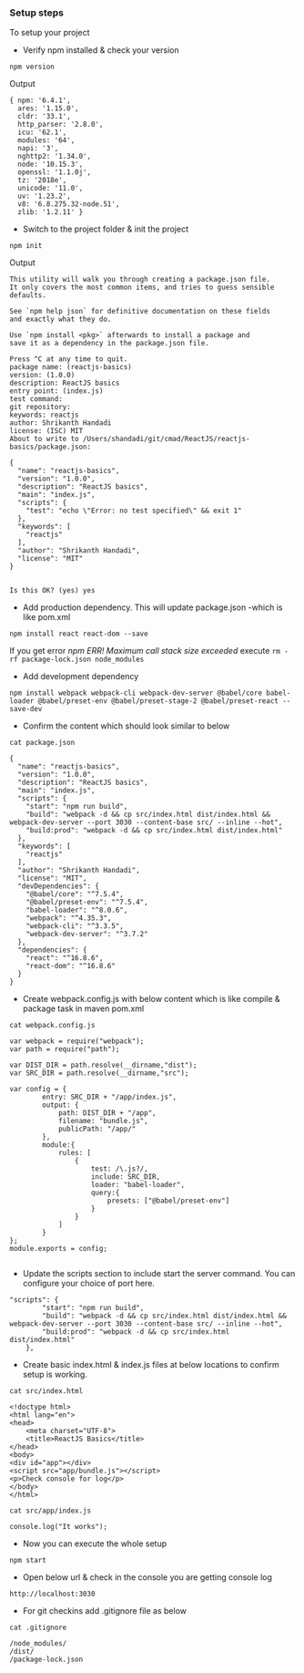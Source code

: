 
### Setup steps

To setup your project

- Verify npm installed & check your version
```
npm version
```
Output
```
{ npm: '6.4.1',
  ares: '1.15.0',
  cldr: '33.1',
  http_parser: '2.8.0',
  icu: '62.1',
  modules: '64',
  napi: '3',
  nghttp2: '1.34.0',
  node: '10.15.3',
  openssl: '1.1.0j',
  tz: '2018e',
  unicode: '11.0',
  uv: '1.23.2',
  v8: '6.8.275.32-node.51',
  zlib: '1.2.11' }
```

- Switch to the project folder & init the project

```
npm init
```
Output
```
This utility will walk you through creating a package.json file.
It only covers the most common items, and tries to guess sensible defaults.

See `npm help json` for definitive documentation on these fields
and exactly what they do.

Use `npm install <pkg>` afterwards to install a package and
save it as a dependency in the package.json file.

Press ^C at any time to quit.
package name: (reactjs-basics) 
version: (1.0.0) 
description: ReactJS basics
entry point: (index.js) 
test command: 
git repository: 
keywords: reactjs
author: Shrikanth Handadi
license: (ISC) MIT
About to write to /Users/shandadi/git/cmad/ReactJS/reactjs-basics/package.json:

{
  "name": "reactjs-basics",
  "version": "1.0.0",
  "description": "ReactJS basics",
  "main": "index.js",
  "scripts": {
    "test": "echo \"Error: no test specified\" && exit 1"
  },
  "keywords": [
    "reactjs"
  ],
  "author": "Shrikanth Handadi",
  "license": "MIT"
}


Is this OK? (yes) yes
```

- Add production dependency. This will update package.json -which is like pom.xml

```
npm install react react-dom --save
 ```
If you get error _npm ERR! Maximum call stack size exceeded_ execute ```rm -rf package-lock.json node_modules```

- Add development dependency

```
npm install webpack webpack-cli webpack-dev-server @babel/core babel-loader @babel/preset-env @babel/preset-stage-2 @babel/preset-react --save-dev
```

- Confirm the content which should look similar to below

```
cat package.json 
```
```
{
  "name": "reactjs-basics",
  "version": "1.0.0",
  "description": "ReactJS basics",
  "main": "index.js",
  "scripts": {
    "start": "npm run build",
    "build": "webpack -d && cp src/index.html dist/index.html && webpack-dev-server --port 3030 --content-base src/ --inline --hot",
    "build:prod": "webpack -d && cp src/index.html dist/index.html"
  },
  "keywords": [
    "reactjs"
  ],
  "author": "Shrikanth Handadi",
  "license": "MIT",
  "devDependencies": {
    "@babel/core": "^7.5.4",
    "@babel/preset-env": "^7.5.4",
    "babel-loader": "^8.0.6",
    "webpack": "^4.35.3",
    "webpack-cli": "^3.3.5",
    "webpack-dev-server": "^3.7.2"
  },
  "dependencies": {
    "react": "^16.8.6",
    "react-dom": "^16.8.6"
  }
}
```

- Create webpack.config.js with below content which is like compile & package task in maven pom.xml

```
cat webpack.config.js
```
```
var webpack = require("webpack");
var path = require("path");

var DIST_DIR = path.resolve(__dirname,"dist");
var SRC_DIR = path.resolve(__dirname,"src");

var config = {
		entry: SRC_DIR + "/app/index.js",
		output: {
			path: DIST_DIR + "/app",
			filename: "bundle.js",
			publicPath: "/app/"
		},
		module:{
			rules: [
				{
					test: /\.js?/,
					include: SRC_DIR,
					loader: "babel-loader",
					query:{
						presets: ["@babel/preset-env"]
					}
				}
			]
		}
};
module.exports = config;


```

- Update the scripts section to include start the server command. You can configure your choice of port here.

```
"scripts": {
 		"start": "npm run build",
		"build": "webpack -d && cp src/index.html dist/index.html && webpack-dev-server --port 3030 --content-base src/ --inline --hot",
		"build:prod": "webpack -d && cp src/index.html dist/index.html"
	},
```

- Create basic index.html & index.js files at below locations to confirm setup is working.

```
cat src/index.html 
```
```
<!doctype html>
<html lang="en">
<head>
    <meta charset="UTF-8">
    <title>ReactJS Basics</title>
</head>
<body>
<div id="app"></div>
<script src="app/bundle.js"></script>
<p>Check console for log</p>
</body>
</html>
```
```
cat src/app/index.js 
```
```
console.log("It works");
```

- Now you can execute the whole setup
```
npm start
```

- Open below url & check in the console you are getting console log

```
http://localhost:3030
```

- For git checkins add .gitignore file as below
```
cat .gitignore
```
```
/node_modules/
/dist/
/package-lock.json
```
